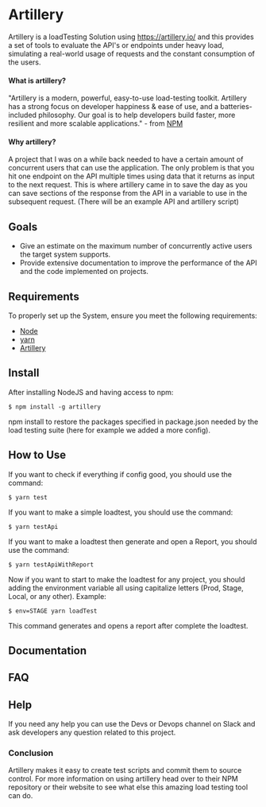 # Artillery
Artillery is a loadTesting Solution using https://artillery.io/ and this provides a set of tools to evaluate the API's or endpoints under heavy load, simulating a real-world usage of requests and the constant consumption of the users. 

#### What is artillery?
"Artillery is a modern, powerful, easy-to-use load-testing toolkit. Artillery has a strong focus on developer happiness & ease of use, and a batteries-included philosophy. Our goal is to help developers build faster, more resilient and more scalable applications." - from [NPM](https://www.npmjs.com/package/artillery)

#### Why artillery?
A project that I was on a while back needed to have a certain amount of concurrent users that can use the application. The only problem is that you hit one endpoint on the API multiple times using data that it returns as input to the next request. This is where artillery came in to save the day as you can save sections of the response from the API in a variable to use in the subsequent request. (There will be an example API and artillery script)


## Goals 

- Give an estimate on the maximum number of concurrently active users the target system supports.
- Provide extensive documentation to improve the performance of the API and the code implemented on projects.

## Requirements 

To properly set up the System, ensure you meet the following requirements:

- [Node](https://nodejs.org/en/) 
- [yarn](https://classic.yarnpkg.com/en/docs/install)
- [Artillery](https://artillery.io/)

## Install 
After installing NodeJS and having access to npm: 

`$ npm install -g artillery `

npm install to restore the packages specified in package.json needed by the load testing suite (here for example we added a more config).

## How to Use

If you want to check if everything if config good, you should use the command:

`$ yarn test`

If you want to make a simple loadtest, you should use the command: 

`$ yarn testApi`

If you want to make a loadtest then generate and open a Report, you should use the command: 

`$ yarn testApiWithReport`

Now if you want to start to make the loadtest for any project, you should adding the environment variable all using capitalize letters (Prod, Stage, Local, or any other). 
Example: 

`$ env=STAGE yarn loadTest`

This command generates and opens a report after complete the loadtest. 


## Documentation

## FAQ 

## Help 
If you need any help you can use the Devs or Devops channel on Slack and ask developers any question related to this project.

### Conclusion
Artillery makes it easy to create test scripts and commit them to source control. For more information on using artillery head over to their NPM repository or their website to see what else this amazing load testing tool can do.
